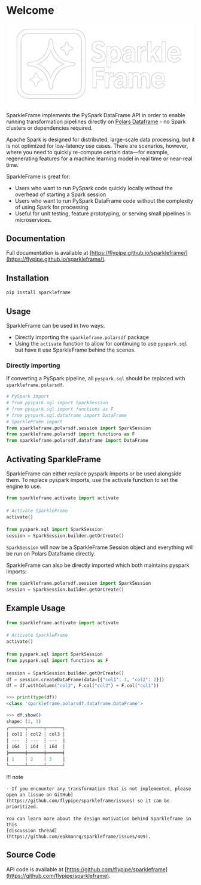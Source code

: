 # Welcome

![Flypipe Graph Pipeline](docs/images/logo_white.png)

SparkleFrame implements the PySpark DataFrame API in order to enable running transformation pipelines
directly on [Polars Dataframe](https://docs.pola.rs/api/python/stable/reference/index.html) - no Spark clusters or 
dependencies required.

Apache Spark is designed for distributed, large-scale data processing, but it is not optimized for low-latency use 
cases. There are scenarios, however, where you need to quickly re-compute certain data—for example, 
regenerating features for a machine learning model in real time or near-real time.

SparkleFrame is great for:

* Users who want to run PySpark code quickly locally without the overhead of starting a Spark session
* Users who want to run PySpark DataFrame code without the complexity of using Spark for processing
* Useful for unit testing, feature prototyping, or serving small pipelines in microservices.

## Documentation

Full documentation is available at [https://flypipe.github.io/sparkleframe/](https://flypipe.github.io/sparkleframe/).

## Installation

```bash
pip install sparkleframe
```

## Usage

SparkleFrame can be used in two ways:

* Directly importing the `sparkleframe.polarsdf` package 
* Using the `activate` function to allow for continuing to use `pyspark.sql` but have it use SparkleFrame behind the scenes.

### Directly importing

If converting a PySpark pipeline, all `pyspark.sql` should be replaced with `sparkleframe.polarsdf`.

```python
# PySpark import
# from pyspark.sql import SparkSession
# from pyspark.sql import functions as F
# from pyspark.sql.dataframe import DataFrame
# SparkleFrame import
from sparkleframe.polarsdf.session import SparkSession
from sparkleframe.polarsdf import functions as F
from sparkleframe.polarsdf.dataframe import DataFrame
```

## Activating SparkleFrame

SparkleFrame can either replace pyspark imports or be used alongside them. To replace pyspark imports, 
use the activate function to set the engine to use.

```python
from sparkleframe.activate import activate

# Activate SparkleFrame
activate()

from pyspark.sql import SparkSession
session = SparkSession.builder.getOrCreate()
```

`SparkSession` will now be a SparkleFrame Session object and everything will be run on Polars Dataframe directly.

SparkleFrame can also be directly imported which both maintains pyspark imports:

```python
from sparkleframe.polarsdf.session import SparkSession
session = SparkSession.builder.getOrCreate()
```

## Example Usage

```python
from sparkleframe.activate import activate

# Activate SparkleFrame
activate()

from pyspark.sql import SparkSession
from pyspark.sql import functions as F

session = SparkSession.builder.getOrCreate()
df = session.createDataFrame(data=[{"col1": 1, "col2": 2}])
df = df.withColumn("col3", F.col("col2") + F.col("col1"))
```
```python
>>> print(type(df))
<class 'sparkleframe.polarsdf.dataframe.DataFrame'>
```
```python
>>> df.show()
shape: (1, 3)
┌──────┬──────┬──────┐
│ col1 ┆ col2 ┆ col3 │
│ ---  ┆ ---  ┆ ---  │
│ i64  ┆ i64  ┆ i64  │
╞══════╪══════╪══════╡
│ 1    ┆ 2    ┆ 3    │
└──────┴──────┴──────┘
```

!!! note

    - If you encounter any transformation that is not implemented, please open an [issue on GitHub](https://github.com/flypipe/sparkleframe/issues) so it can be prioritized. 
    
    You can learn more about the design motivation behind Sparkleframe in this 
    [discussion thread](https://github.com/eakmanrq/sparkleframe/issues/409).


## Source Code

API code is available at [https://github.com/flypipe/sparkleframe](https://github.com/flypipe/sparkleframe).